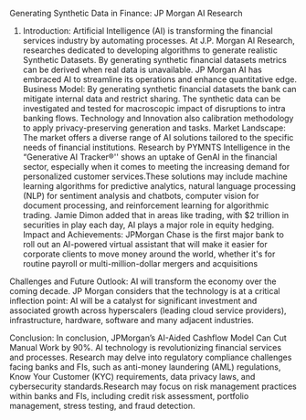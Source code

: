 Generating Synthetic Data in Finance: JP Morgan AI Research
1. Introduction:
Artificial Intelligence (AI) is transforming the financial services industry by automating processes. At J.P. Morgan AI Research, researches dedicated to developing algorithms to generate realistic Synthetic Datasets. By generating synthetic financial datasets metrics can be derived when real data is  unavailable. 
JP Morgan AI has embraced AI to streamline its operations and enhance quantitative edge.
Business Model:
By generating synthetic financial datasets the bank can mitigate internal data and restrict sharing. The synthetic data can be investigated and tested for macroscopic impact of disruptions to intra banking flows. Technology and Innovation also calibration methodology to apply privacy-preserving generation and tasks. 
Market Landscape:
     The market offers a diverse range of AI solutions tailored to the specific needs of financial institutions. Research by PYMNTS Intelligence in the “Generative AI Tracker®'' shows an uptake of GenAI in the financial sector, especially when it comes to meeting the increasing demand for personalized customer services.These solutions may include machine learning algorithms for predictive analytics, natural language processing (NLP) for sentiment analysis and chatbots, computer vision for document processing, and reinforcement learning for algorithmic trading. Jamie Dimon added that in areas like trading, with $2 trillion in securities in play each day, AI plays a major role in equity hedging.
Impact and Achievements:
JPMorgan Chase is the first major bank to roll out an AI-powered virtual assistant that will make it easier for corporate clients to move money around the world, whether it's for routine payroll or multi-million-dollar mergers and acquisitions

Challenges and Future Outlook:
   AI will transform the economy over the coming decade. JP Morgan considers that the technology is at a critical inflection point: AI will be a catalyst for significant investment and associated growth across hyperscalers (leading cloud service providers), infrastructure, hardware, software and many adjacent industries.


Conclusion:
In conclusion, JPMorgan’s AI-Aided Cashflow Model Can Cut Manual Work by 90%.  AI technology is revolutionizing financial services and processes. Research may delve into regulatory compliance challenges facing banks and FIs, such as anti-money laundering (AML) regulations, Know Your Customer (KYC) requirements, data privacy laws, and cybersecurity standards.Research may focus on risk management practices within banks and FIs, including credit risk assessment, portfolio management, stress testing, and fraud detection. 
